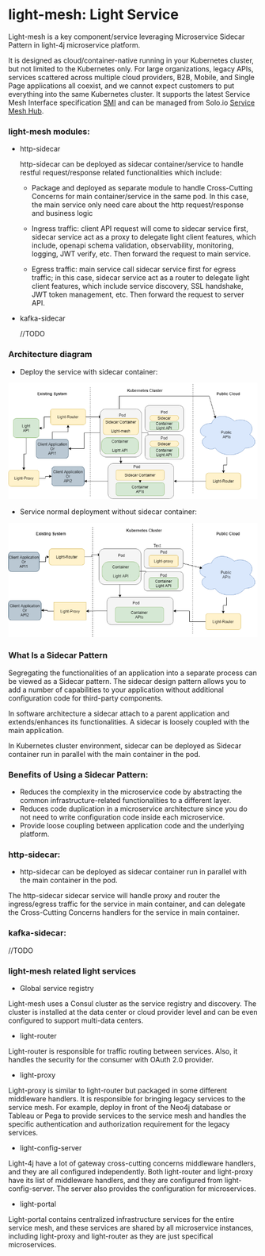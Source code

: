 # light-mesh:  Light Service 

Light-mesh is a key component/service leveraging Microservice Sidecar Pattern in light-4j microservice platform. 

It is designed as cloud/container-native running in your Kubernetes cluster, but not limited to the Kubernetes only. For large organizations, legacy APIs, services scattered across multiple cloud providers, B2B, Mobile, and Single Page applications all coexist, and we cannot expect customers to put everything into the same Kubernetes cluster. It supports the latest Service Mesh Interface specification [SMI](https://smi-spec.io) and can be managed from Solo.io [Service Mesh Hub](https://www.solo.io/servicemeshhub). 


### light-mesh modules:

  - http-sidecar
  
    http-sidecar can be deployed as sidecar container/service to handle restful request/response related functionalities which include:
     
     - Package and deployed as separate module to handle Cross-Cutting Concerns for main container/service in the same pod. In this case, the main service only need care about the http request/response and business logic
     
     - Ingress traffic: client API request will come to sidecar service first, sidecar service act as a proxy to delegate light client features, which include, openapi schema validation, observability, monitoring, logging, JWT verify, etc. Then forward the request to main service.
      
     - Egress traffic: main service call sidecar service first for egress traffic; in this case, sidecar service act as a router to delegate light client features, which include service discovery, SSL handshake, JWT token management, etc. Then forward the request to server API.
  
  - kafka-sidecar
  
    //TODO




### Architecture diagram

- Deploy the service with sidecar container:

![Ligh-Mesh Architecture](docs/mesh.png)

- Service normal deployment without sidecar container:

![Ligh-Mesh Architecture](docs/mesh-2.png)


### What Is a Sidecar Pattern

Segregating the functionalities of an application into a separate process can be viewed as a Sidecar pattern. The sidecar design pattern allows you to add a number of capabilities to your application without additional configuration code for third-party components.

In software architecture a sidecar attach to a parent application and extends/enhances its functionalities. A sidecar is loosely coupled with the main application.

In Kubernetes cluster environment, sidecar can be deployed as Sidecar container run in parallel with the main container in the pod.  


### Benefits of Using a Sidecar Pattern:

- Reduces the complexity in the microservice code by abstracting the common infrastructure-related functionalities to a different layer.
- Reduces code duplication in a microservice architecture since you do not need to write configuration code inside each microservice.
- Provide loose coupling between application code and the underlying platform.



### http-sidecar:

- http-sidecar can be deployed as sidecar container run in parallel with the main container in the pod. 

The http-sidecar sidecar service will handle proxy and router the ingress/egress traffic for the service in main container, and can delegate the Cross-Cutting Concerns handlers for the service in main container. 
 

### kafka-sidecar:

//TODO



### light-mesh related light services

- Global service registry

Light-mesh uses a Consul cluster as the service registry and discovery. The cluster is installed at the data center or cloud provider level and can be even configured to support multi-data centers. 


- light-router

Light-router is responsible for traffic routing between services. Also, it handles the security for the consumer with OAuth 2.0 provider. 


- light-proxy

Light-proxy is similar to light-router but packaged in some different middleware handlers. It is responsible for bringing legacy services to the service mesh. For example, deploy in front of the Neo4j database or Tableau or Pega to provide services to the service mesh and handles the specific authentication and authorization requirement for the legacy services.  

- light-config-server

Light-4j have a lot of gateway cross-cutting concerns middleware handlers, and they are all configured independently. Both light-router and light-proxy have its list of middleware handlers, and they are configured from light-config-server. The server also provides the configuration for microservices. 

- light-portal

Light-portal contains centralized infrastructure services for the entire service mesh, and these services are shared by all microservice instances, including light-proxy and light-router as they are just specifical microservices. 

